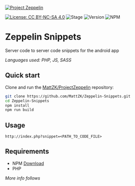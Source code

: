 [![Project Zeppelin](https://raw.githubusercontent.com/MattZK/ProjectZeppelin/master/src/img/project-zeppelin-readme.png)](https://mattzk.github.io/ProjectZeppelin)

[![License: CC BY-NC-SA 4.0](https://img.shields.io/badge/License-CC%20BY--NC--SA%204.0-lightgrey.svg)](https://creativecommons.org/licenses/by-nc-sa/4.0/)
![Stage](https://img.shields.io/badge/Stage-Stable-green.svg)
![Version](https://img.shields.io/badge/Version-1.0-green.svg)
![NPM](https://img.shields.io/badge/NPM-green.svg)
# Zeppelin Snippets
Server code to server code snippets for the android app

*Languages used: PHP, JS, SASS*

## Quick start

Clone and run the
[MattZK/ProjectZeppelin](https://github.com/MattZK/ProjectZeppelin.git)
repository:

```sh
git clone https://github.com/MattZK/Zeppelin-Snippets.git
cd Zeppelin-Snippets
npm install
npm run build
```

## Usage
`http://index.php?snippet=<PATH_TO_CODE_FILE>`

## Requirements

* NPM [Download](https://nodejs.org/en/)
* PHP

*More info follows*